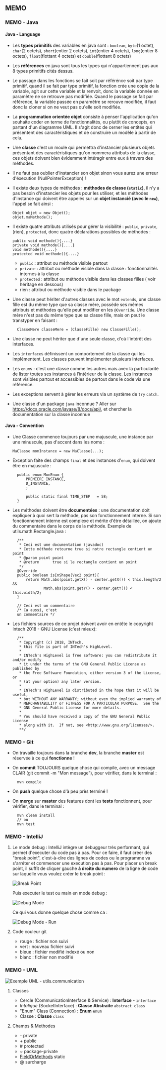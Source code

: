 ## MEMO
### MEMO - Java
#### Java - Language
* Les **types primitifs** des variables en java sont : `boolean`, `byte`(1 octet), `char`(2 octets), `short`(entier 2 octets), `int`(entier 4 octets), `long`(entier 8 octets),
  `float`(flottant 4 octets) et `double`(flottant 8 octets)

* Les **références** en java sont tous les types qui n'appartiennent pas aux 8 types primitifs cités dessus.

* Le passage dans les fonctions se fait soit par référénce soit par type primitif, quand il se fait par type primitif,
  la fonction crée une copie de la variable, agit sur cette variable et la renvoit, donc la variable 
  donnée en paramètre ne se retrouve pas modifiée. 
  Quand le passage se fait par référence, la variable passée en paramètre se rerouve modifiée, il faut donc 
  la cloner si on ne veut pas qu'elle soit modifiée.

* La **programmation orientée objet** consiste à penser l'application qu'on souhaite coder en terme de fonctionnalités, ou plutôt de concepts,
 en partant d'un diagramme UML. Il s'agit donc de cerner les entités qui présentent des caractéristiques et de construire un modèle à partir 
 de cela. 

* Une **classe** c'est un moule qui permettra d'instancier plusieurs objets présentant des caractéristiques qu'on nommera
 attributs de la classe, ces objets doivent bien évidemment intéragir entre eux à travers des méthodes. 

* Il ne faut pas oublier d'instancier son objet sinon vous aurez une erreur d'éxecution (NullPointerException) !

* Il existe deux types de méthodes : **méthodes de classe (`static`)**, il n'y a pas besoin d'instancier les objets pour les utiliser,
 et les méthodes d'instance qui doivent être appelés sur un **objet instancié (avec le `new`)**, l'appel se fait ainsi :
        
      Objet objet = new Objet();
      objet.maMethode();

* Il existe quatre attributs utilisés pour gérer la visibilité : `public`, `private`, (rien), `protected`, donc quatre déclarations possibles de méthodes :
        
      public void methode(){....}
      private void methode(){....}
      void methode(){....}
      protected void methode(){....}

    - `public` : attribut ou méthode visible partout
    - `private` : attribut ou méthode visible dans la classe : fonctionnalités internes à la classe
    - `protected` : attribut ou méthode visible dans les classes filles  ( voir héritage en dessous)
    - rien : attribut ou méthode visible dans le package
 
* Une classe peut hériter d'autres classes avec le mot `extends`, une classe fille est du même type que sa classe mère, possède ses mêmes attributs et
  méthodes qu'elle peut modifier en les `@Override`. Une classe mère n'est pas du même type que sa classe fille, mais on peut le transtyper en faisant :
 
        ClasseMere classeMere = (ClasseFille) new ClasseFille();
 
* Une classe ne peut hériter que d'une seule classe, d'où l'intérêt des interfaces.
* Les `interface`s définissent un comportement de la classe qui les implémentent. Les classes peuvent implémenter plusieurs interfaces.
* Les `enum`s : c'est une classe comme les autres mais avec la particularité de lister toutes ses instances à l’intérieur de la classe.
  Les instances sont visibles partout et accessibles de partout dans le code via une référence.
* Les exceptions servent à gérer les erreurs via un système de `try` `catch`.
* Une classe d'un package `java` inconnue ? Aller sur https://docs.oracle.com/javase/8/docs/api/, et chercher la documentation sur la
  classe inconnue

#### Java - Convention
* Une Classe commence toujours par une majuscule, une instance par une minuscule, pas d'accent dans les noms :

      MaClasse monInstance = new MaClasse(...);

* Exception faite des champs `final` et des instances d'`enum`, qui doivent être en majuscule :

        public enum MonEnum {
            PREMIERE_INSTANCE,
            D_INSTANCE,
            ;

            public static final TIME_STEP   = 58;
        }

* Les méthodes doivent être **documentées** : une documentation doit expliquer à quoi sert la méthode,
  pas son fonctionnement interne. Si son fonctionnement interne est complexe et mérite d'être
  détaillée, on ajoute du commentaire dans le corps de la méthode. Exemple de utils.math.Rectangle.java :

        /**
         * Ceci est une documentation (javadoc)
         * Cette méthode retourne true si notre rectangle contient un point
         * @param point point
         * @return      true si le rectangle contient un point
         */
        @Override
        public boolean isInShape(Vec2 point){
            return Math.abs(point.getX() - center.getX()) < this.length/2 &&
                    Math.abs(point.getY() - center.getY()) < this.width/2;
        }

        // Ceci est un commentaire
        /* Ca aussi, c'est
        un commentaire */

* Les fichiers sources de ce projet doivent avoir en entête le copyright Intech 2018 - GNU License (c'est mieux):

        /**
         * Copyright (c) 2018, INTech.
         * this file is part of INTech's HighLevel.
         *
         * INTech's HighLevel is free software: you can redistribute it and/or modify
         * it under the terms of the GNU General Public License as published by
         * the Free Software Foundation, either version 3 of the License, or
         * (at your option) any later version.
         *
         * INTech's HighLevel is distributed in the hope that it will be useful,
         * but WITHOUT ANY WARRANTY; without even the implied warranty of
         * MERCHANTABILITY or FITNESS FOR A PARTICULAR PURPOSE.  See the
         * GNU General Public License for more details.
         *
         * You should have received a copy of the GNU General Public License
         * along with it.  If not, see <http://www.gnu.org/licenses/>.
         **/

### MEMO - Git
* On travaille toujours dans la branche **dev**, la branche **master** est réservée à ce qui **fonctionne** !
* On **commit** TOUJOURS quelque chose qui compile, avec un message CLAIR (git commit -m "Mon message"),
  pour vérifier, dans le terminal :

        mvn compile

* On **push** quelque chose d'à peu près terminé !
* On **merge** sur **master** des features dont les **tests** fonctionnent,
  pour vérifier, dans le terminal :

        mvn clean install
        // ou
        mvn test

### MEMO - IntelliJ
1. Le mode debug : IntelliJ intègre un debuggeur très performant, qui permet d'executer du code pas à pas.
   Pour ce faire, il faut créer des "break point", c'est-à-dire des lignes de codes ou le programme va
   s'arréter et commencer une execution pas à pas. Pour placer un break point, il suffit de cliquer gauche
   **à droite du numero** de la ligne de code sur laquelle vous voulez créer le break point :

   ![Break Point](images/IntelliJ-breakpoint.png)

   Puis executer le test ou main en mode debug :

   ![Debug Mode](images/IntelliJ-debugmode.png)

   Ce qui vous donne quelque chose comme ca :

   ![Debug Mode - Run](images/IntelliJ-debugmode-run.png)

2. Code couleur git
    * rouge : fichier non suivi
    * vert : nouveau fichier suivi
    * bleue : fichier modifié indexé ou non
    * blanc : fichier non modifié

### MEMO - UML
![Exemple UML - utils.communication](uml/utils.communication.png)
1. Classes
    * Cercle (CommunicationInterface & Service) : **Interface** - `interface`
    * _Intalique_ (SocketInterface) : **Classe Abstraite** `abstract class`
    * "Enum" Class (Connection) : **Enum** `enum`
    * Classe : **Classe** `class`

2. Champs & Methodes
    * \- private
    * \+ public
    * \# protected
    * \~ package-private
    * <u>FieldOrMethods</u> static
    * @ surcharge
